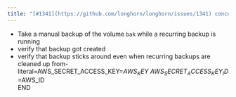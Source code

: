 ```yaml
---
title: "[#1341](https://github.com/longhorn/longhorn/issues/1341) concurrent backup test"
---
```

- Take a manual backup of the volume `bak` while a recurring backup is running
- verify that backup got created 
- verify that backup sticks around even when recurring backups are cleaned up 
from-literal=AWS_SECRET_ACCESS_KEY=$AWS_KEY \
AWS_SECRET_ACCESS_KEY_ID=$AWS_ID \
END
